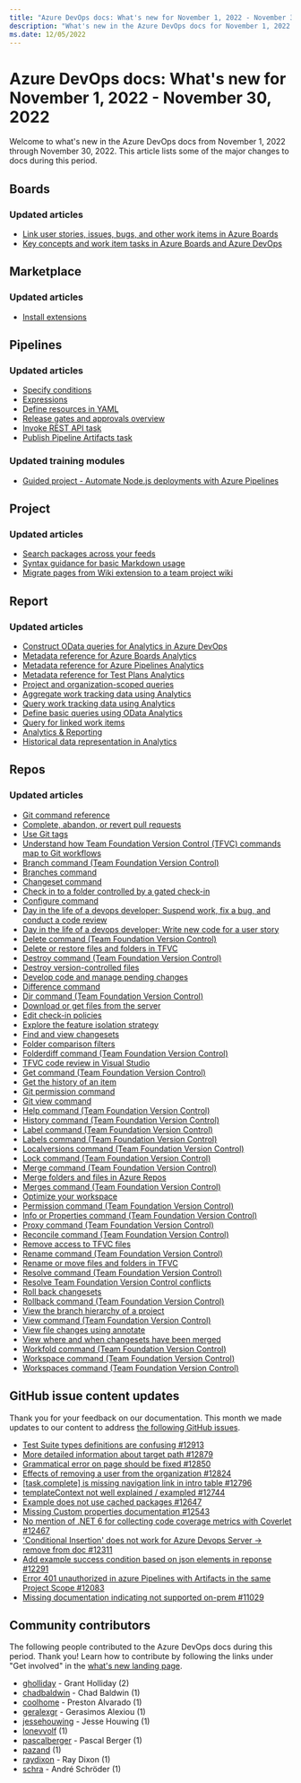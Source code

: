 ```yaml
---
title: "Azure DevOps docs: What's new for November 1, 2022 - November 30, 2022"
description: "What's new in the Azure DevOps docs for November 1, 2022 - November 30, 2022."
ms.date: 12/05/2022
---
```


# Azure DevOps docs: What's new for November 1, 2022 - November 30, 2022

Welcome to what's new in the Azure DevOps docs from November 1, 2022 through November 30, 2022. This article lists some of the major changes to docs during this period.

## Boards

### Updated articles

- [Link user stories, issues, bugs, and other work items in Azure Boards](/azure/devops/boards/backlogs/add-link)
- [Key concepts and work item tasks in Azure Boards and Azure DevOps](/azure/devops/boards/work-items/quick-ref)

## Marketplace

### Updated articles

- [Install extensions](/azure/devops/marketplace/install-extension)

## Pipelines

### Updated articles

- [Specify conditions](/azure/devops/pipelines/process/conditions)
- [Expressions](/azure/devops/pipelines/process/expressions)
- [Define resources in YAML](/azure/devops/pipelines/process/resources)
- [Release gates and approvals overview](/azure/devops/pipelines/release/approvals/index)
- [Invoke REST API task](/azure/devops/pipelines/tasks/utility/http-rest-api)
- [Publish Pipeline Artifacts task](/azure/devops/pipelines/tasks/utility/publish-pipeline-artifact)

### Updated training modules

- [Guided project - Automate Node.js deployments with Azure Pipelines](/training/modules/deploy-nodejs/)

## Project

### Updated articles

- [Search packages across your feeds](/azure/devops/project/search/functional-package-search)
- [Syntax guidance for basic Markdown usage](/azure/devops/project/wiki/markdown-guidance)
- [Migrate pages from Wiki extension to a team project wiki](/azure/devops/project/wiki/migrate-extension-wiki-pages)

## Report

### Updated articles

- [Construct OData queries for Analytics in Azure DevOps](/azure/devops/report/analytics/analytics-query-parts)
- [Metadata reference for Azure Boards Analytics](/azure/devops/report/analytics/entity-reference-boards)
- [Metadata reference for Azure Pipelines Analytics](/azure/devops/report/analytics/entity-reference-pipelines)
- [Metadata reference for Test Plans Analytics](/azure/devops/report/analytics/entity-reference-test-plans)
- [Project and organization-scoped queries](/azure/devops/report/extend-analytics/account-scoped-queries)
- [Aggregate work tracking data using Analytics](/azure/devops/report/extend-analytics/aggregated-data-analytics)
- [Query work tracking data using Analytics](/azure/devops/report/extend-analytics/analytics-recipes)
- [Define basic queries using OData Analytics](/azure/devops/report/extend-analytics/wit-analytics)
- [Query for linked work items](/azure/devops/report/extend-analytics/work-item-links)
- [Analytics & Reporting](/azure/devops/report/index)
- [Historical data representation in Analytics](/azure/devops/report/powerbi/analytics-historical-filtering)

## Repos

### Updated articles

- [Git command reference](/azure/devops/repos/git/command-prompt)
- [Complete, abandon, or revert pull requests](/azure/devops/repos/git/complete-pull-requests)
- [Use Git tags](/azure/devops/repos/git/git-tags)
- [Understand how Team Foundation Version Control (TFVC) commands map to Git workflows](/azure/devops/repos/git/mapping-my-tfvc-actions-to-git)
- [Branch command (Team Foundation Version Control)](/azure/devops/repos/tfvc/branch-command)
- [Branches command](/azure/devops/repos/tfvc/branches-command)
- [Changeset command](/azure/devops/repos/tfvc/changeset-command)
- [Check in to a folder controlled by a gated check-in](/azure/devops/repos/tfvc/check-folder-controlled-by-gated-check-build-process)
- [Configure command](/azure/devops/repos/tfvc/configure-command)
- [Day in the life of a devops developer: Suspend work, fix a bug, and conduct a code review](/azure/devops/repos/tfvc/day-life-alm-developer-suspend-work-fix-bug-conduct-code-review)
- [Day in the life of a devops developer: Write new code for a user story](/azure/devops/repos/tfvc/day-life-alm-developer-write-new-code-user-story)
- [Delete command (Team Foundation Version Control)](/azure/devops/repos/tfvc/delete-command-team-foundation-version-control)
- [Delete or restore files and folders in TFVC](/azure/devops/repos/tfvc/delete-restore-files-folders)
- [Destroy command (Team Foundation Version Control)](/azure/devops/repos/tfvc/destroy-command-team-foundation-version-control)
- [Destroy version-controlled files](/azure/devops/repos/tfvc/destroy-version-controlled-files)
- [Develop code and manage pending changes](/azure/devops/repos/tfvc/develop-code-manage-pending-changes)
- [Difference command](/azure/devops/repos/tfvc/difference-command)
- [Dir command  (Team Foundation Version Control)](/azure/devops/repos/tfvc/dir-command)
- [Download or get files from the server](/azure/devops/repos/tfvc/download-get-files-from-server)
- [Edit check-in policies](/azure/devops/repos/tfvc/edit-check-policies)
- [Explore the feature isolation strategy](/azure/devops/repos/tfvc/effective-feature-isolation-on-tfvc)
- [Find and view changesets](/azure/devops/repos/tfvc/find-view-changesets)
- [Folder comparison filters](/azure/devops/repos/tfvc/folder-comparison-filters)
- [Folderdiff command (Team Foundation Version Control)](/azure/devops/repos/tfvc/folderdiff-command)
- [TFVC code review in Visual Studio](/azure/devops/repos/tfvc/get-code-reviewed-vs)
- [Get command (Team Foundation Version Control)](/azure/devops/repos/tfvc/get-command)
- [Get the history of an item](/azure/devops/repos/tfvc/get-history-item)
- [Git permission command](/azure/devops/repos/tfvc/git-permission-command)
- [Git view command](/azure/devops/repos/tfvc/git-view-command)
- [Help command (Team Foundation Version Control)](/azure/devops/repos/tfvc/help-command-team-foundation-version-control)
- [History command (Team Foundation Version Control)](/azure/devops/repos/tfvc/history-command)
- [Label command (Team Foundation Version Control)](/azure/devops/repos/tfvc/label-command-team-foundation-version-control)
- [Labels command (Team Foundation Version Control)](/azure/devops/repos/tfvc/labels-command)
- [Localversions command (Team Foundation Version Control)](/azure/devops/repos/tfvc/localversions-command)
- [Lock command (Team Foundation Version Control)](/azure/devops/repos/tfvc/lock-command)
- [Merge command (Team Foundation Version Control)](/azure/devops/repos/tfvc/merge-command)
- [Merge folders and files in Azure Repos](/azure/devops/repos/tfvc/merge-folders-files)
- [Merges command (Team Foundation Version Control)](/azure/devops/repos/tfvc/merges-command)
- [Optimize your workspace](/azure/devops/repos/tfvc/optimize-your-workspace)
- [Permission command  (Team Foundation Version Control)](/azure/devops/repos/tfvc/permission-command)
- [Info or Properties command (Team Foundation Version Control)](/azure/devops/repos/tfvc/properties-or-info-command)
- [Proxy command  (Team Foundation Version Control)](/azure/devops/repos/tfvc/proxy-command)
- [Reconcile command (Team Foundation Version Control)](/azure/devops/repos/tfvc/reconcile-command)
- [Remove access to TFVC files](/azure/devops/repos/tfvc/remove-access-version-control-files)
- [Rename command (Team Foundation Version Control)](/azure/devops/repos/tfvc/rename-command-team-foundation-version-control)
- [Rename or move files and folders in TFVC](/azure/devops/repos/tfvc/rename-move-files-folders)
- [Resolve command (Team Foundation Version Control)](/azure/devops/repos/tfvc/resolve-command)
- [Resolve Team Foundation Version Control conflicts](/azure/devops/repos/tfvc/resolve-team-foundation-version-control-conflicts)
- [Roll back changesets](/azure/devops/repos/tfvc/roll-back-changesets)
- [Rollback command (Team Foundation Version Control)](/azure/devops/repos/tfvc/rollback-command-team-foundation-version-control)
- [View the branch hierarchy of a project](/azure/devops/repos/tfvc/view-branch-hierarchy-team-project)
- [View command (Team Foundation Version Control)](/azure/devops/repos/tfvc/view-command)
- [View file changes using annotate](/azure/devops/repos/tfvc/view-file-changes-using-annotate)
- [View where and when changesets have been merged](/azure/devops/repos/tfvc/view-where-when-changesets-have-been-merged)
- [Workfold command (Team Foundation Version Control)](/azure/devops/repos/tfvc/workfold-command)
- [Workspace command (Team Foundation Version Control)](/azure/devops/repos/tfvc/workspace-command)
- [Workspaces command (Team Foundation Version Control)](/azure/devops/repos/tfvc/workspaces-command)

## GitHub issue content updates

Thank you for your feedback on our documentation. This month we made updates to our content to address [the following GitHub issues](https://github.com/MicrosoftDocs/azure-devops-docs/issues?q=linked%3Apr+is%3Aissue+is%3Aclosed+closed%3A2022-11-01..2022-11-30).

- [Test Suite types definitions are confusing #12913](https://github.com/MicrosoftDocs/azure-devops-docs/issues/12913)
- [More detailed information about target path #12879](https://github.com/MicrosoftDocs/azure-devops-docs/issues/12879)
- [Grammatical error on page should be fixed #12850](https://github.com/MicrosoftDocs/azure-devops-docs/issues/12850)
- [Effects of removing a user from the organization  #12824](https://github.com/MicrosoftDocs/azure-devops-docs/issues/12824)
- [[task.complete] is missing navigation link in intro table #12796](https://github.com/MicrosoftDocs/azure-devops-docs/issues/12796)
- [templateContext not well explained / exampled #12744](https://github.com/MicrosoftDocs/azure-devops-docs/issues/12744)
- [Example does not use cached packages #12647](https://github.com/MicrosoftDocs/azure-devops-docs/issues/12647)
- [Missing Custom properties documentation #12543](https://github.com/MicrosoftDocs/azure-devops-docs/issues/12543)
- [No mention of .NET 6 for collecting code coverage metrics with Coverlet #12467](https://github.com/MicrosoftDocs/azure-devops-docs/issues/12467)
- ['Conditional Insertion' does not work for Azure Devops Server -> remove from doc #12311](https://github.com/MicrosoftDocs/azure-devops-docs/issues/12311)
- [Add example success condition based on json elements in reponse #12291](https://github.com/MicrosoftDocs/azure-devops-docs/issues/12291)
- [Error 401 unauthorized in azure Pipelines with Artifacts in the same Project Scope #12083](https://github.com/MicrosoftDocs/azure-devops-docs/issues/12083)
- [Missing documentation indicating not supported on-prem #11029](https://github.com/MicrosoftDocs/azure-devops-docs/issues/11029)


## Community contributors

The following people contributed to the Azure DevOps docs during this period. Thank you! Learn how to contribute by following the links under "Get involved" in the [what's new landing page](index.yml).

- [gholliday](https://github.com/gholliday) - Grant Holliday (2)
- [chadbaldwin](https://github.com/chadbaldwin) - Chad Baldwin (1)
- [coolhome](https://github.com/coolhome) - Preston Alvarado (1)
- [geralexgr](https://github.com/geralexgr) - Gerasimos Alexiou (1)
- [jessehouwing](https://github.com/jessehouwing) - Jesse Houwing (1)
- [lonevvolf](https://github.com/lonevvolf) (1)
- [pascalberger](https://github.com/pascalberger) - Pascal Berger (1)
- [pazand](https://github.com/pazand) (1)
- [raydixon](https://github.com/raydixon) - Ray Dixon (1)
- [schra](https://github.com/schra) - André Schröder (1)
